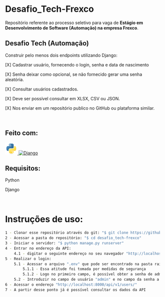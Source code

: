 # Desafio_Tech-Frexco
 Repositório referente ao processo seletivo para vaga de <b>Estágio em Desenvolvimento de Software (Automação) na empresa Frexco</b>.

## Desafio Tech (Automação)
Construir pelo menos dois endpoints utilizando Django:

  [X] Cadastrar usuário, fornecendo o login, senha e data de nascimento

  [X] Senha deixar como opcional, se não fornecido gerar uma senha aleatória.

  [X] Consultar usuários cadastrados.

  [X] Deve ser possível consultar em XLSX, CSV ou JSON.

  [X] Nos enviar em um repositório publico no GitHub ou plataforma similar.

<br>

## Feito com:
 <p align="left">
 <a href="https://www.python.org" target="_blank" rel="noreferrer"> <img src="https://raw.githubusercontent.com/devicons/devicon/master/icons/python/python-original.svg" alt="python" width="40" height="40"/> </a>
 <a href="https://www.djangoproject.com/" target="_blank" rel="noreferrer"> <img src="https://static.djangoproject.com/img/logos/django-logo-positive.svg" alt="Django" width="40" height="40"/> </a>

<br>

## Requisitos:
Python

Django

<br>

# Instruções de uso:

```sh
1 - Clonar esse repositório através do git: "$ git clone https://github.com/MauPxt/desafio_tech-frexco"
2 - Acessar a pasta do repositório: "$ cd desafio_tech-frexco"
3 - Iniciar o servidor: "$ python manage.py runserver"
4 - Entrar no endereço da API:
    4.1 - digitar o seguinte endereço no seu navegador "http://localhost:8000/api/v1/"
5 - Realizar o login:
    5.1 - Acessar o arquivo ".env" que pode ser encontrado na pasta raíz do repositório
        5.1.1 - Essa atitude foi tomada por medidas de segurança
        5.1.2 - Logo no primeiro campo, é possível obter a senha de administrador
    5.2 - Introduzir no campo de usuário "admin" e no campo da senha a informação obtida no ponto 5.1.2.
6 - Acessar o endereço "http://localhost:8000/api/v1/users/"
7 - A partir desse ponto já é possível consultar os dados da API

```